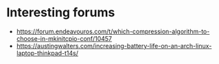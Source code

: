 # Interesting forums

- https://forum.endeavouros.com/t/which-compression-algorithm-to-choose-in-mkinitcpio-conf/10457
- https://austingwalters.com/increasing-battery-life-on-an-arch-linux-laptop-thinkpad-t14s/

